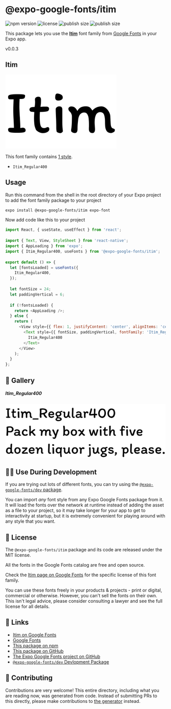 # @expo-google-fonts/itim

![npm version](https://flat.badgen.net/npm/v/@expo-google-fonts/itim)
![license](https://flat.badgen.net/github/license/expo/google-fonts)
![publish size](https://flat.badgen.net/packagephobia/install/@expo-google-fonts/itim)
![publish size](https://flat.badgen.net/packagephobia/publish/@expo-google-fonts/itim)

This package lets you use the [**Itim**](https://fonts.google.com/specimen/Itim) font family from [Google Fonts](https://fonts.google.com/) in your Expo app.

v0.0.3

## Itim

![Itim](./font-family.png)

This font family contains [1 style](#-gallery).

- `Itim_Regular400`

## Usage

Run this command from the shell in the root directory of your Expo project to add the font family package to your project
```sh
expo install @expo-google-fonts/itim expo-font
```

Now add code like this to your project
```js
import React, { useState, useEffect } from 'react';

import { Text, View, StyleSheet } from 'react-native';
import { AppLoading } from 'expo';
import { Itim_Regular400, useFonts } from '@expo-google-fonts/itim';

export default () => {
  let [fontsLoaded] = useFonts({
    Itim_Regular400,
  });

  let fontSize = 24;
  let paddingVertical = 6;

  if (!fontsLoaded) {
    return <AppLoading />;
  } else {
    return (
      <View style={{ flex: 1, justifyContent: 'center', alignItems: 'center' }}>
        <Text style={{ fontSize, paddingVertical, fontFamily: 'Itim_Regular400' }}>
          Itim_Regular400
        </Text>
      </View>
    );
  }
};

```

## 🔡 Gallery

##### Itim_Regular400
![Itim_Regular400](./d649b08c03fa8e37e169c6e7fc22372fe2c6f97d639fbcbe67f8702afb9ef1bc.ttf.png)


## 👩‍💻 Use During Development

If you are trying out lots of different fonts, you can try using the [`@expo-google-fonts/dev` package](https://github.com/expo/google-fonts/tree/master/font-packages/dev#readme).

You can import *any* font style from any Expo Google Fonts package from it. It will load the fonts
over the network at runtime instead of adding the asset as a file to your project, so it may take longer
for your app to get to interactivity at startup, but it is extremely convenient
for playing around with any style that you want.

## 📖 License

The `@expo-google-fonts/itim` package and its code are released under the MIT license.

All the fonts in the Google Fonts catalog are free and open source.

Check the [Itim page on Google Fonts](https://fonts.google.com/specimen/Itim) for the specific license of this font family.

You can use these fonts freely in your products & projects - print or digital, commercial or otherwise. However, you can't sell the fonts on their own. This isn't legal advice, please consider consulting a lawyer and see the full license for all details.

## 🔗 Links

- [Itim on Google Fonts](https://fonts.google.com/specimen/Itim)
- [Google Fonts](https://fonts.google.com/)
- [This package on npm](https://www.npmjs.com/package/@expo-google-fonts/itim)
- [This package on GitHub](https://github.com/expo/google-fonts/tree/master/font-packages/itim)
- [The Expo Google Fonts project on GitHub](https://github.com/expo/google-fonts)
- [`@expo-google-fonts/dev` Devlopment Package](https://github.com/expo/google-fonts/tree/master/font-packages/dev)


## 🤝 Contributing

Contributions are very welcome! This entire directory, including what you are reading now, was generated from code. Instead of submitting PRs to this directly, please make contributions to [the generator](https://github.com/expo/google-fonts/tree/master/packages/generator) instead.
